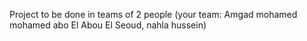 Project to be done in teams of 2 people (your team: Amgad mohamed mohamed abo El Abou El Seoud, nahla hussein)
